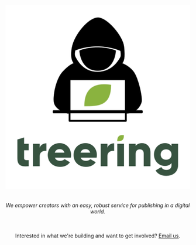 <a href="https://www.treering.com/" target="_self"><img src="https://raw.githubusercontent.com/TreeRing/.github/b674fccbe0d3e97a62f7b2009a9a51f98bd38cd6/profile/ringers.webp"/></a>
<div align="center" style="margin-top: 2rem;"><i>We empower creators with an easy, robust service for publishing in a digital world.</i></div>
<div>&nbsp;</div>
<div align="center" style="margin-top: 2rem;">Interested in what we're building and want to get involved? <a href="mailto:engineering@treering.com">Email us</a>.</div>
